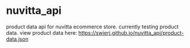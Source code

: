 # nuvitta_api
product data api for nuvitta ecommerce store. currently testing product data. view product data here: https://swierj.github.io/nuvitta_api/product-data.json
